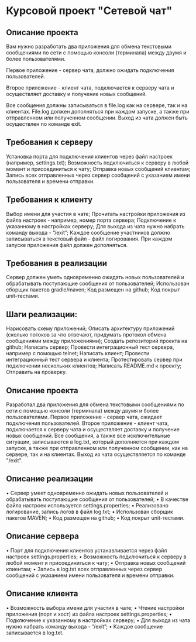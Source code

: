 # Курсовой проект "Сетевой чат"
## Описание проекта
Вам нужно разработать два приложения для обмена текстовыми сообщениями по сети с помощью консоли (терминала) между двумя и более пользователями.

Первое приложение - сервер чата, должно ожидать подключения пользователей.

Второе приложение - клиент чата, подключается к серверу чата и осуществляет доставку и получение новых сообщений.

Все сообщения должны записываться в file.log как на сервере, так и на клиентах. File.log должен дополняться при каждом запуске, а также при отправленном или полученном сообщении. Выход из чата должен быть осуществлен по команде exit.

## Требования к серверу
Установка порта для подключения клиентов через файл настроек (например, settings.txt);
Возможность подключиться к серверу в любой момент и присоединиться к чату;
Отправка новых сообщений клиентам;
Запись всех отправленных через сервер сообщений с указанием имени пользователя и времени отправки.
## Требования к клиенту
Выбор имени для участия в чате;
Прочитать настройки приложения из файла настроек - например, номер порта сервера;
Подключение к указанному в настройках серверу;
Для выхода из чата нужно набрать команду выхода - “/exit”;
Каждое сообщение участников должно записываться в текстовый файл - файл логирования. При каждом запуске приложения файл должен дополняться.
## Требования в реализации
Сервер должен уметь одновременно ожидать новых пользователей и обрабатывать поступающие сообщения от пользователей;
Использован сборщик пакетов gradle/maven;
Код размещен на github;
Код покрыт unit-тестами.
## Шаги реализации:
Нарисовать схему приложений;
Описать архитектуру приложений (сколько потоков за что отвечают, придумать протокол обмена сообщениями между приложениями);
Создать репозиторий проекта на github;
Написать сервер;
Провести интеграционный тест сервера, например с помощью telnet;
Написать клиент;
Провести интеграционный тест сервера и клиента;
Протестировать сервер при подключении нескольких клиентов;
Написать README.md к проекту;
Отправить на проверку.
## Описание проекта
Разработал два приложения для обмена текстовыми сообщениями по сети с помощью консоли (терминала) между двумя и более пользователями.
Первое приложение - сервер чата, ожидает подключения пользователей.
Второе приложение - клиент чата, подключается к серверу чата и осуществляет доставку и получение новых сообщений.
Все сообщения, а также все исключительные ситуации, записываются в log.txt, который дополняется при каждом запуске, а также при отправленном или полученном сообщении, как на сервере, так и на клиентах. Выход из чата осуществляется по команде "/exit".
## Описание реализации
•	Сервер умеет одновременно ожидать новых пользователей и обрабатывать поступающие сообщения от пользователей;
•	В качестве файла настроек используется settings.properties;
•	Реализовано логирование, запись логов в файл log.txt;
•	Использован сборщик пакетов MAVEN;
•	Код размещен на github;
•	Код покрыт unit-тестами.
## Описание сервера
•	Порт для подключения клиентов устанавливается через файл настроек settings.properties;
•	Возможность подключиться к серверу в любой момент и присоединиться к чату;
•	Отправка новых сообщений клиентам;
•	Запись в log.txt всех отправленных через сервер сообщений с указанием имени пользователя и времени отправки.
## Описание клиента
•	Возможность выбора имени для участия в чате;
•	Чтение настройки приложения (порт и хост) из файла настроек settings.properties;
•	Подключение к указанному в настройках серверу;
•	Для выхода из чата нужно набрать команду выхода - “/exit”;
•	Каждое сообщение записывается в log.txt.

